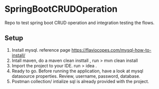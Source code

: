 # SpringBootCRUDOperation
Repo to test spring boot CRUD operation and integration testing the flows.

## Setup
1. Install mysql. reference page https://flaviocopes.com/mysql-how-to-install/
2. Intall maven, do a maven clean insttall , run > mvn clean install
3. Import the project to your IDE. run > idea .
4. Ready to go. Before running the application, have a look at mysql datasource properties. Review, username, password, database.
5. Postman collection/ intialize sql is already provided with the project.
